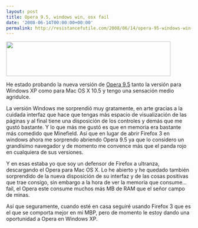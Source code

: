 ```yaml
---
layout: post
title: Opera 9.5, windows win, osx fail
date: '2008-06-14T00:00:00+00:00'
permalink: http://resistancefutile.com/2008/06/14/opera-95-windows-win-osx-fail/
---
```

<img src="http://resistancefutile.com/wp-content/qedf.png" alt="" title="Opera 9.5" width="446" height="94" class="centro" />

He estado probando la nueva versión de <a href="http://www.opera.com/">Opera 9.5</a> tanto la versión para Windows XP como para Mac OS X 10.5 y tengo una sensación medio agridulce.

La versión Windows me sorprendió muy gratamente, en arte gracias a la cuidada interfaz que hace que tengas más espacio de visualización de las páginas y al final tiene una disposición de los controles y demás que me gustó bastante. Y lo que más me gustó es que en memoria era bastante más comedido que Minefield. Así que en lugar de abrir Firefox 3 en windows ahora me sorprendo abriendo Opera 9.5 ya que lo considero un grandísimo navegador y de momento me convence más que el panda rojo en cualquiera de sus versiones.

Y en esas estaba yo que soy un defensor de Firefox a ultranza, descargando el Opera para Mac OS X. Lo he abierto y he quedado también sorprendido de la nueva disposición de su interfaz y de las cosas positivas que trae consigo, sin embargo a la hora de ver la memoria que consume... fail, el Opera este consume muchos más MB de RAM que el señor campo de minas. 

Así que seguramente, cuando esté en casa seguiré usando Firefox 3 que es el que se comporta mejor en mi MBP, pero de momento le estoy dando una oportunidad a Opera en Windows XP.
